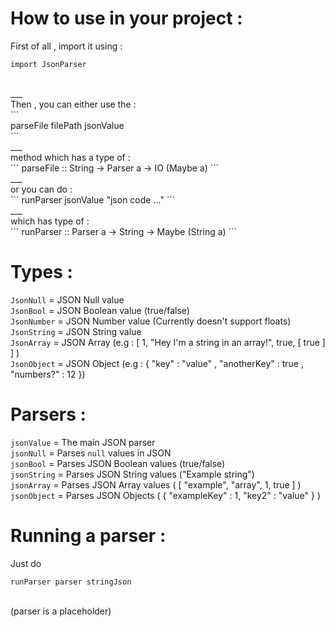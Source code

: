 # How to use in your project :
First of all , import it using :<br />
```
import JsonParser
```
<br />
___
<br />
Then , you can either use the :<br />
```<br />
parseFile filePath jsonValue
<br />
```
<br />
___
<br />
method which has a type of :<br />
```
parseFile :: String -> Parser a -> IO (Maybe a)
```
<br />
___
<br />
or you can do :<br />
```
runParser jsonValue "json code ..."
```
<br />
___
<br />
which has type of :<br />
```
runParser :: Parser a -> String -> Maybe (String a)
```
<br />

# Types :
`JsonNull` = JSON Null value<br />
`JsonBool` = JSON Boolean value (true/false)<br />
`JsonNumber` = JSON Number value (Currently doesn't support floats)<br />
`JsonString` = JSON String value<br />
`JsonArray` = JSON Array (e.g : [ 1, "Hey I'm a string in an array!", true, [ true ] ] )<br />
`JsonObject` = JSON Object (e.g : { "key" : "value" , "anotherKey" : true , "numbers?" : 12 })<br />

# Parsers :
`jsonValue` = The main JSON parser<br />
`jsonNull` = Parses `null` values in JSON<br />
`jsonBool` = Parses JSON Boolean values (true/false)<br />
`jsonString` = Parses JSON String values ("Example string")<br />
`jsonArray` = Parses JSON Array values ( [ "example", "array", 1, true ] )<br />
`jsonObject` = Parses JSON Objects ( { "exampleKey" : 1, "key2" : "value" } )<br />

# Running a parser :
Just do<br />
```
runParser parser stringJson
```
<br />
(parser is a placeholder)
